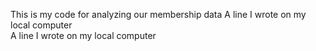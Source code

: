 This is my code for analyzing our membership data
A line I wrote on my local computer  
A line I wrote on my local computer  
